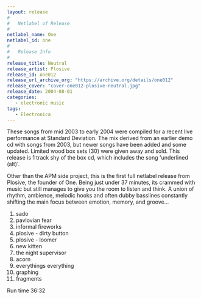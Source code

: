 ```yaml
---
layout: release
#
#   Netlabel of Release
#
netlabel_name: One
netlabel_id: one
#
#   Release Info
#
release_title: Neutral
release_artist: Plosive
release_id: one012
release_url_archive_org: "https://archive.org/details/one012"
release_cover: "cover-one012-plosive-neutral.jpg"
release_date: 2004-08-01
categories:
   - electronic music
tags:
   - Electronica
---
```

These songs from mid 2003 to early 2004 were compiled for a recent live performance at Standard Deviation. The mix derived from an earlier demo cd with songs from 2003, but newer songs have been added and some updated. Limited wood box sets (30) were given away and sold. This release is 1 track shy of the box cd, which includes the song 'underlined (alt)'.

Other than the APM side project, this is the first full netlabel release from Plosive, the founder of One. Being just under 37 minutes, its crammed with music but still manages to give you the room to listen and think. A union of rhythm, ambience, melodic hooks and often dubby basslines constantly shifting the main focus between emotion, memory, and groove...

1. sado
2. pavlovian fear
3. informal fireworks
4. plosive - dirty button
5. plosive - loomer
6. new kitten
7. the night supervisor
8. acorn
9. everythings everything
10. graphing
11. fragments

Run time 36:32